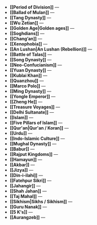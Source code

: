 - **[[Period of Division]]** —
- **[[Ballad of Mulan]]** —
- **[[Tang Dynasty]]** —
- **[[Wu Zetian]]** —
- **[[Golden Age|Golden ages]]** —
- **[[Soghdians]]** —
- **[[Chang’an]]** —
- **[[Xenophobia]]** —
- **[[An Lushan|An Lushan (Rebellion)]]** —
- **[[Battle of Talas]]** —
- **[[Song Dynasty]]** —
- **[[Neo-Confucianism]]** —
- **[[Yuan Dynasty]]** —
- **[[Kublai Khan]]** —
- **[[Quanzhou]]** —
- **[[Marco Polo]]** —
- **[[Ming Dynasty]]** —
- **[[Yongle Emperor]]** —
- **[[Zheng He]]** —
- **[[Treasure Voyages]]** —
- **[[Delhi Sultanate]]** —
- **[[Islam]]** —
- **[[Five Pillars of Islam]]** —
- **[[Qur'an|Qur'an / Koran]]** —
- **[[Urdu]]** —
- **[[Indo-Islamic Culture]]** —
- **[[Mughal Dynasty]]** —
- **[[Babur]]** —
- **[[Rajput Kingdoms]]** —
- **[[Hamayun]]** —
- **[[Akbar]]** —
- **[[Jizya]]** —
- **[[Din-i-ilahi]]** —
- **[[Fatehpur Sikri]]** —
- **[[Jahangir]]** —
- **[[Shah Jahan]]** —
- **[[Taj Mahal]]** —
- **[[Sikhism|Sikhs / Sikhism]]** —
- **[[Guru Nanak]]** —
- **[[5 K's]]** —
- **[[Aurangzeb]]** —